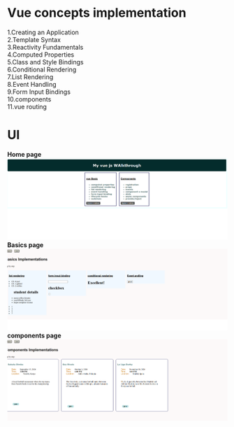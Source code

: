 # Vue  concepts implementation
1.Creating an Application<br>
2.Template Syntax<br>
3.Reactivity Fundamentals<br>
4.Computed Properties<br>
5.Class and Style Bindings<br>
6.Conditional Rendering<br>
7.List Rendering<br>
8.Event Handling<br>
9.Form Input Bindings<br>
10.components<br>
11.vue routing<br>

# UI
**Home page**
![homepage UI](./src/assets/images/homepageUI.png)
**Basics page**
![basicpage UI](./src/assets/images/basicspageUI.png)
**components page**
![componentspage UI](./src/assets/images/componentspageUI.png)
